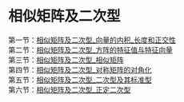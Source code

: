 # 相似矩阵及二次型
第一节：[相似矩阵及二次型_向量的内积_长度和正交性](相似矩阵及二次型_向量的内积_长度和正交性.md)\
第二节：[相似矩阵及二次型_方阵的特征值与特征向量](相似矩阵及二次型_方阵的特征值与特征向量.md)\
第三节：[相似矩阵及二次型_相似矩阵](相似矩阵及二次型_相似矩阵.md)\
第四节：[相似矩阵及二次型_对称矩阵的对角化](相似矩阵及二次型_对称矩阵的对角化.md)\
第五节：[相似矩阵及二次型_二次型及其标准型](相似矩阵及二次型_二次型及其标准型.md)\
第六节：[相似矩阵及二次型_正定二次型](相似矩阵及二次型_正定二次型.md)